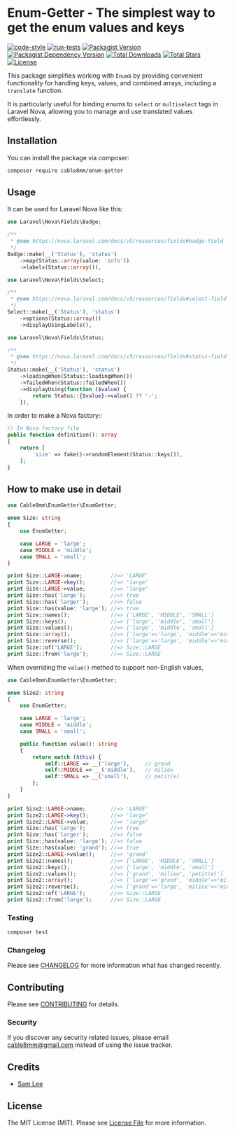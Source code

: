 # Enum-Getter - The simplest way to get the enum values and keys

[![code-style](https://github.com/cable8mm/enum-getter/actions/workflows/code-style.yml/badge.svg)](https://github.com/cable8mm/enum-getter/actions/workflows/code-style.yml)
[![run-tests](https://github.com/cable8mm/enum-getter/actions/workflows/run-tests.yml/badge.svg)](https://github.com/cable8mm/enum-getter/actions/workflows/run-tests.yml)
[![Packagist Version](https://img.shields.io/packagist/v/cable8mm/enum-getter)](https://packagist.org/packages/cable8mm/enum-getter)
[![Packagist Dependency Version](https://img.shields.io/packagist/dependency-v/cable8mm/enum-getter/php?logo=PHP&logoColor=white&color=777BB4
)](https://packagist.org/packages/cable8mm/enum-getter)
[![Total Downloads](https://img.shields.io/packagist/dt/cable8mm/enum-getter)](https://packagist.org/packages/cable8mm/enum-getter/stats)
[![Total Stars](https://img.shields.io/packagist/stars/cable8mm/enum-getter)](https://github.com/cable8mm/enum-getter/stargazers)
[![License](https://img.shields.io/packagist/l/cable8mm/enum-getter)](https://github.com/cable8mm/enum-getter/blob/main/LICENSE.md)

This package simplifies working with `Enum`s by providing convenient functionality for handling keys, values, and combined arrays, including a `translate` function.

It is particularly useful for binding enums to `select` or `multiselect` tags in Laravel Nova, allowing you to manage and use translated values effortlessly.

## Installation

You can install the package via composer:

```bash
composer require cable8mm/enum-getter
```

## Usage

It can be used for Laravel Nova like this:

```php
use Laravel\Nova\Fields\Badge;

/**
 * @see https://nova.laravel.com/docs/v5/resources/fields#badge-field
 */
Badge::make(__('Status'), 'status')
    ->map(Status::array(value: 'info'))
    ->labels(Status::array()),
```

```php
use Laravel\Nova\Fields\Select;

/**
 * @see https://nova.laravel.com/docs/v5/resources/fields#select-field
 */
Select::make(__('Status'), 'status')
    ->options(Status::array())
    ->displayUsingLabels(),
```

```php
use Laravel\Nova\Fields\Status;

/**
 * @see https://nova.laravel.com/docs/v5/resources/fields#status-field
 */
Status::make(__('Status'), 'status')
    ->loadingWhen(Status::loadingWhen())
    ->failedWhen(Status::failedWhen())
    ->displayUsing(function ($value) {
        return Status::{$value}->value() ?? '-';
    }),
```

In order to make a Nova factory::

```php
// In Nova factory file
public function definition(): array
{
    return [
        'size' => fake()->randomElement(Status::keys()),
    ];
}
```

## How to make use in detail

```php
use Cable8mm\EnumGetter\EnumGetter;

enum Size: string
{
    use EnumGetter;

    case LARGE = 'large';
    case MIDDLE = 'middle';
    case SMALL = 'small';
}

print Size::LARGE->name;         //=> 'LARGE'
print Size::LARGE->key();        //=> 'large'
print Size::LARGE->value;        //=> 'large'
print Size::has('large');        //=> true
print Size::has('larger');       //=> false
print Size::has(value: 'large'); //=> true
print Size::names();             //=> ['LARGE', 'MIDDLE', 'SMALL']
print Size::keys();              //=> ['large', 'middle', 'small']
print Size::values();            //=> ['large', 'middle', 'small']
print Size::array();             //=> ['large'=>'large', 'middle'=>'middle', 'small'=>'small']
print Size::reverse();           //=> ['large'=>'large', 'middle'=>'middle', 'small'=>'small']
print Size::of('LARGE');         //=> Size::LARGE
print Size::from('large');       //=> Size::LARGE
```

When overriding the `value()` method to support non-English values,

```php
use Cable8mm\EnumGetter\EnumGetter;

enum Size2: string
{
    use EnumGetter;

    case LARGE = 'large';
    case MIDDLE = 'middle';
    case SMALL = 'small';

    public function value(): string
    {
        return match ($this) {
            self::LARGE => __('large'),     // grand
            self::MIDDLE => __('middle'),   // milieu
            self::SMALL => __('small'),     // petit(e)
        };
    }
}

print Size2::LARGE->name;        //=> 'LARGE'
print Size2::LARGE->key();       //=> 'large'
print Size2::LARGE->value;       //=> 'large'
print Size::has('large');        //=> true
print Size::has('larger');       //=> false
print Size::has(value: 'large'); //=> false
print Size::has(value: 'grand'); //=> true
print Size2::LARGE->value();     //=> 'grand'
print Size2::names();            //=> ['LARGE', 'MIDDLE', 'SMALL']
print Size2::keys();             //=> ['large', 'middle', 'small']
print Size2::values();           //=> ['grand', 'milieu', 'petit(e)']
print Size2::array();            //=> ['large'=>'grand', 'middle'=>'milieu', 'small'=>'petit(e)']
print Size2::reverse();          //=> ['grand'=>'large', 'milieu'=>'middle', 'petit(e)'=>'small']
print Size2::of('LARGE');        //=> Size::LARGE
print Size2::from('large');      //=> Size::LARGE
```

### Testing

```bash
composer test
```

### Changelog

Please see [CHANGELOG](CHANGELOG.md) for more information what has changed recently.

## Contributing

Please see [CONTRIBUTING](CONTRIBUTING.md) for details.

### Security

If you discover any security related issues, please email <cable8mm@gmail.com> instead of using the issue tracker.

## Credits

- [Sam Lee](https://github.com/cable8mm)

## License

The MIT License (MIT). Please see [License File](LICENSE.md) for more information.
